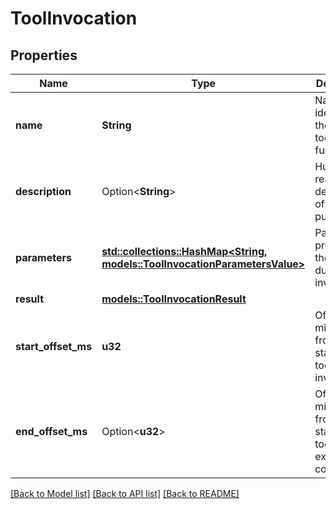 # ToolInvocation

## Properties

Name | Type | Description | Notes
------------ | ------------- | ------------- | -------------
**name** | **String** | Name identifier of the invoked tool or function | 
**description** | Option<**String**> | Human-readable description of the tool's purpose | [optional]
**parameters** | [**std::collections::HashMap<String, models::ToolInvocationParametersValue>**](ToolInvocation_parameters_value.md) | Parameters provided to the tool during invocation | 
**result** | [**models::ToolInvocationResult**](ToolInvocation_result.md) |  | 
**start_offset_ms** | **u32** | Offset in milliseconds from call start when tool was invoked | 
**end_offset_ms** | Option<**u32**> | Offset in milliseconds from call start when tool execution completed | [optional]

[[Back to Model list]](../README.md#documentation-for-models) [[Back to API list]](../README.md#documentation-for-api-endpoints) [[Back to README]](../README.md)


